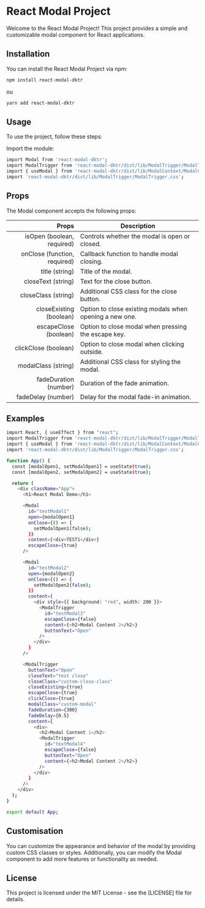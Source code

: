 # React Modal Project

Welcome to the React Modal Project! This project provides a simple and customizable modal component for React applications.

## Installation

You can install the React Modal Project via npm:

```bash
npm install react-modal-dktr
```

ou

```bash
yarn add react-modal-dktr
```

## Usage

To use the project, follow these steps:

Import the module:

```bash
import Modal from 'react-modal-dktr';
import ModalTrigger from 'react-modal-dktr/dist/lib/ModalTrigger/ModalTrigger.js';
import { useModal } from 'react-modal-dktr/dist/lib/ModalContext/ModalContext.js';
import 'react-modal-dktr/dist/lib/ModalTrigger/ModalTrigger.css';

```

## Props

The Modal component accepts the following props:

|              Props | Description                                                                                                   |
| -----------------: | ------------------------------------------------------------------------------------------------------------- |
|           isOpen (boolean, required) | Controls whether the modal is open or closed.                              |
|              onClose (function, required) | Callback function to handle modal closing.                                                 |
|           title (string)| Title of the modal.                               |
|               closeText (string) | Text for the close button.            |
|           closeClass (string) | Additional CSS class for the close button.                                   |
|         closeExisting (boolean) | Option to close existing modals when opening a new one.|
|      escapeClose (boolean) | Option to close modal when pressing the escape key.           |
| clickClose (boolean) | Option to close modal when clicking outside.  |
|           modalClass (string) | Additional CSS class for styling the modal. |
|               fadeDuration (number)| Duration of the fade animation.|
|            fadeDelay (number) | Delay for the modal fade-in animation.     |

## Examples

```bash
import React, { useEffect } from "react";
import ModalTrigger from 'react-modal-dktr/dist/lib/ModalTrigger/ModalTrigger.js';
import { useModal } from 'react-modal-dktr/dist/lib/ModalContext/ModalContext.js';
import 'react-modal-dktr/dist/lib/ModalTrigger/ModalTrigger.css';

function App() {
  const [modalOpen1, setModalOpen1] = useState(true);
  const [modalOpen2, setModalOpen2] = useState(true);

  return (
    <div className="App">
      <h1>React Modal Demo</h1>

      <Modal
        id="testModal1"
        open={modalOpen1}
        onClose={() => {
          setModalOpen1(false);
        }}
        content={<div>TEST1</div>}
        escapeClose={true}
      />

      <Modal
        id="testModal2"
        open={modalOpen2}
        onClose={() => {
          setModalOpen2(false);
        }}
        content={
          <div style={{ background: "red", width: 200 }}>
            <ModalTrigger
              id="textModal3"
              escapeClose={false}
              content={<h2>Modal Content 2</h2>}
              buttonText="Open"
            />
          </div>
        }
      />

      <ModalTrigger
        buttonText="Open"
        closeText="test close"
        closeClass="custom-close-class"
        closeExisting={true}
        escapeClose={true}
        clickClose={true}
        modalClass="custom-modal"
        fadeDuration={300}
        fadeDelay={0.5}
        content={
          <div>
            <h2>Modal Content 1</h2>
            <ModalTrigger
              id="textModal4"
              escapeClose={false}
              buttonText="Open"
              content={<h2>Modal Content 2</h2>}
            />
          </div>
        }
      />
    </div>
  );
}

export default App;
```

## Customisation

You can customize the appearance and behavior of the modal by providing custom CSS classes or styles. Additionally, you can modify the Modal component to add more features or functionality as needed.

## License

This project is licensed under the MIT License - see the [LICENSE] file for details.

